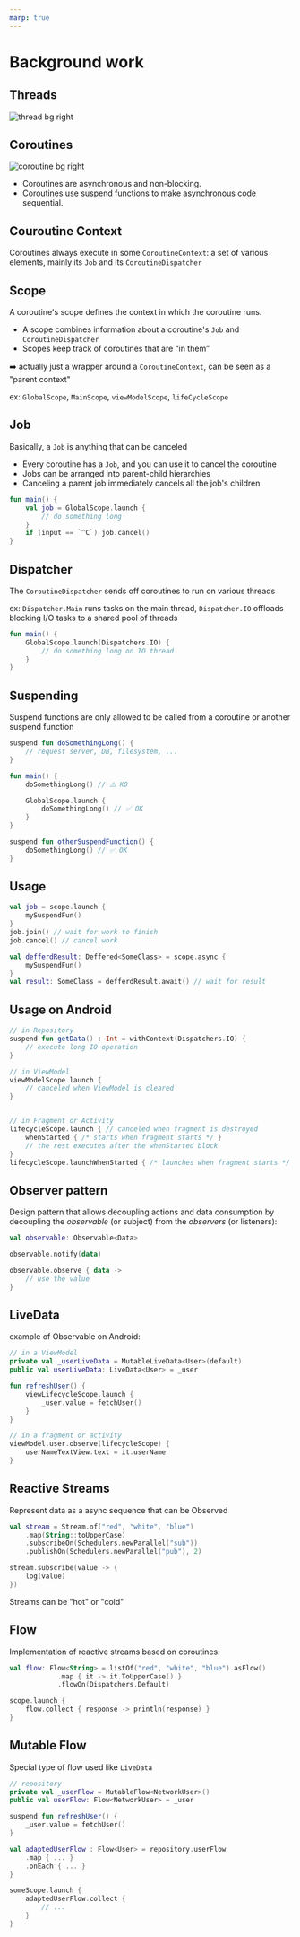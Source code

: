 ```yaml
---
marp: true
---
```

<!-- headingDivider: 2 -->
<!-- class: invert -->

# Background work

## Threads

![thread bg right](assets/thread.png)

## Coroutines

![coroutine bg right](assets/coroutine.png)

- Coroutines are asynchronous and non-blocking.
- Coroutines use suspend functions to make asynchronous code sequential.

## Couroutine Context

Coroutines always execute in some `CoroutineContext`: a set of various elements, mainly its `Job` and its `CoroutineDispatcher`

## Scope

A coroutine's scope defines the context in which the coroutine runs.

- A scope combines information about a coroutine's `Job` and `CoroutineDispatcher`
- Scopes keep track of coroutines that are “in them”

➡️ actually just a wrapper around a `CoroutineContext`, can be seen as a "parent context"

ex: `GlobalScope`, `MainScope`, `viewModelScope`, `lifeCycleScope`

## Job

Basically, a `Job` is anything that can be canceled

- Every coroutine has a `Job`, and you can use it to cancel the coroutine
- Jobs can be arranged into parent-child hierarchies
- Canceling a parent job immediately cancels all the job's children

```kotlin
fun main() {
    val job = GlobalScope.launch { 
        // do something long
    }
    if (input == `^C`) job.cancel()
}
```

## Dispatcher

The `CoroutineDispatcher` sends off coroutines to run on various threads

ex: `Dispatcher.Main` runs tasks on the main thread, `Dispatcher.IO` offloads blocking I/O tasks to a shared pool of threads

```kotlin
fun main() {
    GlobalScope.launch(Dispatchers.IO) { 
        // do something long on IO thread
    }
}
```

## Suspending

Suspend functions are only allowed to be called from a coroutine or another suspend function

```kotlin
suspend fun doSomethingLong() { 
    // request server, DB, filesystem, ...
}

fun main() {
    doSomethingLong() // ⚠️ KO 

    GlobalScope.launch { 
        doSomethingLong() // ✅ OK
    }
}

suspend fun otherSuspendFunction() {
    doSomethingLong() // ✅ OK
}
```

## Usage

```kotlin
val job = scope.launch {
    mySuspendFun()
}
job.join() // wait for work to finish
job.cancel() // cancel work

val defferdResult: Deffered<SomeClass> = scope.async {
    mySuspendFun()
}
val result: SomeClass = defferdResult.await() // wait for result
```

## Usage on Android

```kotlin
// in Repository
suspend fun getData() : Int = withContext(Dispatchers.IO) {  
    // execute long IO operation
}

// in ViewModel
viewModelScope.launch { 
    // canceled when ViewModel is cleared
}


// in Fragment or Activity
lifecycleScope.launch { // canceled when fragment is destroyed
    whenStarted { /* starts when fragment starts */ }
    // the rest executes after the whenStarted block
}
lifecycleScope.launchWhenStarted { /* launches when fragment starts */ }
```

## Observer pattern

Design pattern that allows decoupling actions and data consumption by decoupling the *observable* (or subject) from the *observers* (or listeners):

```kotlin
val observable: Observable<Data>

observable.notify(data)

observable.observe { data ->
    // use the value
}
```

## LiveData

example of Observable on Android:

```kotlin
// in a ViewModel
private val _userLiveData = MutableLiveData<User>(default)
public val userLiveData: LiveData<User> = _user

fun refreshUser() {
    viewLifecycleScope.launch {
        _user.value = fetchUser()
    }
}

// in a fragment or activity
viewModel.user.observe(lifecycleScope) {
    userNameTextView.text = it.userName
}
```

## Reactive Streams

Represent data as a async sequence that can be Observed

```kotlin
val stream = Stream.of("red", "white", "blue")
    .map(String::toUpperCase)
    .subscribeOn(Schedulers.newParallel("sub"))
    .publishOn(Schedulers.newParallel("pub"), 2)

stream.subscribe(value -> {
    log(value)
})
```

Streams can be "hot" or "cold"

## Flow

Implementation of reactive streams based on coroutines:

```kotlin
val flow: Flow<String> = listOf("red", "white", "blue").asFlow() 
            .map { it -> it.ToUpperCase() }
            .flowOn(Dispatchers.Default)

scope.launch {
    flow.collect { response -> println(response) }
}
```

## Mutable Flow

Special type of flow used like `LiveData`

```kotlin
// repository
private val _userFlow = MutableFlow<NetworkUser>()
public val userFlow: Flow<NetworkUser> = _user

suspend fun refreshUser() {
    _user.value = fetchUser()
}

val adaptedUserFlow : Flow<User> = repository.userFlow
    .map { ... }
    .onEach { ... }
}

someScope.launch {
    adaptedUserFlow.collect {
        // ...
    }
}
```
